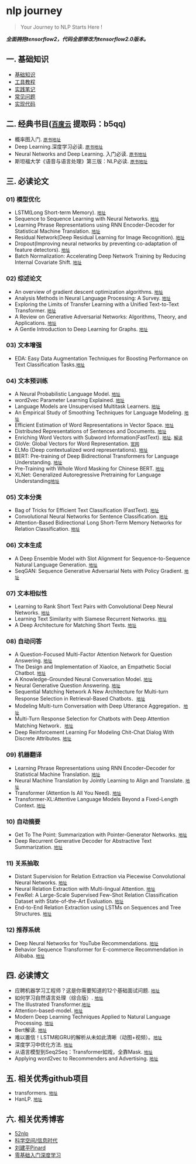# nlp journey

> Your Journey to NLP Starts Here ! 

***全面拥抱tensorflow2，代码全部修改为tensorflow2.0版本。***

## 一. 基础知识

* [基础知识](docs/basic.md)
* [工具教程](tutorials/)
* [实践笔记](docs/notes.md)
* [常见问题](docs/fq.md)
* [实现代码](nlp/)

## 二. 经典书目([`百度云`](https://pan.baidu.com/s/1sE_20nHCfej6f9yRaisz7Q) 提取码：b5qq)

* 概率图入门. [`原书地址`](https://stat.ethz.ch/~maathuis/papers/Handbook.pdf)
* Deep Learning.深度学习必读. [`原书地址`](https://www.deeplearningbook.org/)
* Neural Networks and Deep Learning. 入门必读. [`原书地址`](http://neuralnetworksanddeeplearning.com/)
* 斯坦福大学《语音与语言处理》第三版：NLP必读. [`原书地址`](http://web.stanford.edu/~jurafsky/slp3/ed3book.pdf)

## 三. 必读论文

### 01) 模型优化

* LSTM(Long Short-term Memory). [`地址`](http://www.bioinf.jku.at/publications/older/2604.pdf)
* Sequence to Sequence Learning with Neural Networks. [`地址`](https://arxiv.org/pdf/1409.3215.pdf)
* Learning Phrase Representations using RNN Encoder-Decoder for Statistical Machine Translation. [`地址`](https://arxiv.org/pdf/1406.1078.pdf)
* Residual Network(Deep Residual Learning for Image Recognition). [`地址`](https://arxiv.org/pdf/1512.03385.pdf)
* Dropout(Improving neural networks by preventing co-adaptation of feature detectors). [`地址`](https://arxiv.org/pdf/1207.0580.pdf)
* Batch Normalization: Accelerating Deep Network Training by Reducing Internal Covariate Shift. [`地址`](https://arxiv.org/pdf/1502.03167.pdf)

### 02) 综述论文

* An overview of gradient descent optimization algorithms. [`地址`](https://arxiv.org/pdf/1609.04747.pdf)
* Analysis Methods in Neural Language Processing: A Survey. [`地址`](https://arxiv.org/pdf/1812.08951.pdf)
* Exploring the Limits of Transfer Learning with a Unified Text-to-Text Transformer. [`地址`](https://arxiv.org/pdf/1910.10683.pdf)
* A Review on Generative Adversarial Networks: Algorithms, Theory, and Applications. [`地址`](https://arxiv.org/pdf/2001.06937.pdf)
* A Gentle Introduction to Deep Learning for Graphs. [`地址`](https://arxiv.org/pdf/1912.12693.pdf)

### 03) 文本增强

* EDA: Easy Data Augmentation Techniques for Boosting Performance on Text Classification Tasks.[`地址`](https://arxiv.org/pdf/1901.11196.pdf)

### 04) 文本预训练

* A Neural Probabilistic Language Model. [`地址`](https://www.researchgate.net/publication/221618573_A_Neural_Probabilistic_Language_Model)
* word2vec Parameter Learning Explained. [`地址`](https://arxiv.org/pdf/1411.2738.pdf)
* Language Models are Unsupervised Multitask Learners. [`地址`](https://d4mucfpksywv.cloudfront.net/better-language-models/language-models.pdf)
* An Empirical Study of Smoothing Techniques for Language Modeling. [`地址`](https://dash.harvard.edu/bitstream/handle/1/25104739/tr-10-98.pdf?sequence=1)
* Efficient Estimation of Word Representations in Vector Space. [`地址`](https://arxiv.org/pdf/1301.3781.pdf)
* Distributed Representations of Sentences and Documents. [`地址`](https://arxiv.org/pdf/1405.4053.pdf)
* Enriching Word Vectors with Subword Information(FastText). [`地址`](https://arxiv.org/pdf/1607.04606.pdf). [`解读`](https://www.sohu.com/a/114464910_465975)
* GloVe: Global Vectors for Word Representation. [`官网`](https://nlp.stanford.edu/projects/glove/)
* ELMo (Deep contextualized word representations). [`地址`](https://arxiv.org/pdf/1802.05365.pdf)
* BERT: Pre-training of Deep Bidirectional Transformers for Language Understanding. [`地址`](https://arxiv.org/pdf/1810.04805.pdf)
* Pre-Training with Whole Word Masking for Chinese BERT. [`地址`](https://arxiv.org/pdf/1906.08101.pdf)
* XLNet: Generalized Autoregressive Pretraining for Language Understanding[`地址`](https://arxiv.org/pdf/1906.08237.pdf)

### 05) 文本分类

* Bag of Tricks for Efficient Text Classification (FastText). [`地址`](https://arxiv.org/pdf/1607.01759.pdf)
* Convolutional Neural Networks for Sentence Classification. [`地址`](https://arxiv.org/pdf/1408.5882.pdf)
* Attention-Based Bidirectional Long Short-Term Memory Networks for Relation Classification. [`地址`](http://www.aclweb.org/anthology/P16-2034)

### 06) 文本生成

* A Deep Ensemble Model with Slot Alignment for Sequence-to-Sequence Natural Language Generation. [`地址`](https://arxiv.org/pdf/1805.06553.pdf)
* SeqGAN: Sequence Generative Adversarial Nets with Policy Gradient. [`地址`](https://arxiv.org/pdf/1609.05473.pdf)

### 07) 文本相似性

* Learning to Rank Short Text Pairs with Convolutional Deep Neural Networks. [`地址`](http://citeseerx.ist.psu.edu/viewdoc/download?doi=10.1.1.723.6492&rep=rep1&type=pdf)
* Learning Text Similarity with Siamese Recurrent Networks. [`地址`](https://www.aclweb.org/anthology/W16-1617)
* A Deep Architecture for Matching Short Texts. [`地址`](http://papers.nips.cc/paper/5019-a-deep-architecture-for-matching-short-texts.pdf)

### 08) 自动问答

* A Question-Focused Multi-Factor Attention Network for Question Answering. [`地址`](https://arxiv.org/pdf/1801.08290.pdf)
* The Design and Implementation of XiaoIce, an Empathetic Social Chatbot. [`地址`](https://arxiv.org/pdf/1812.08989.pdf)
* A Knowledge-Grounded Neural Conversation Model. [`地址`](https://arxiv.org/pdf/1702.01932.pdf)
* Neural Generative Question Answering. [`地址`](https://arxiv.org/pdf/1512.01337v1.pdf)
* Sequential Matching Network A New Architecture for Multi-turn Response Selection in Retrieval-Based Chatbots．[`地址`](https://arxiv.org/abs/1612.01627)
* Modeling Multi-turn Conversation with Deep Utterance Aggregation．[`地址`](https://arxiv.org/pdf/1806.09102.pdf)
* Multi-Turn Response Selection for Chatbots with Deep Attention Matching Network．[`地址`](https://www.aclweb.org/anthology/P18-1103)
* Deep Reinforcement Learning For Modeling Chit-Chat Dialog With Discrete Attributes. [`地址`](https://arxiv.org/pdf/1907.02848.pdf)

### 09) 机器翻译

* Learning Phrase Representations using RNN Encoder–Decoder for Statistical Machine Translation. [`地址`](https://arxiv.org/pdf/1406.1078v3.pdf)
* Neural Machine Translation by Jointly Learning to Align and Translate. [`地址`](https://arxiv.org/pdf/1409.0473.pdf)
* Transformer (Attention Is All You Need). [`地址`](https://arxiv.org/pdf/1706.03762.pdf)
* Transformer-XL:Attentive Language Models Beyond a Fixed-Length Context. [`地址`](https://arxiv.org/pdf/1901.02860.pdf)

### 10) 自动摘要

* Get To The Point: Summarization with Pointer-Generator Networks. [`地址`](https://arxiv.org/pdf/1704.04368.pdf)
* Deep Recurrent Generative Decoder for Abstractive Text Summarization. [`地址`](https://aclweb.org/anthology/D17-1222)

### 11) 关系抽取

* Distant Supervision for Relation Extraction via Piecewise Convolutional Neural Networks. [`地址`](https://www.aclweb.org/anthology/D15-1203)
* Neural Relation Extraction with Multi-lingual Attention. [`地址`](https://www.aclweb.org/anthology/P17-1004)
* FewRel: A Large-Scale Supervised Few-Shot Relation Classification Dataset with State-of-the-Art Evaluation. [`地址`](https://aclweb.org/anthology/D18-1514)
* End-to-End Relation Extraction using LSTMs on Sequences and Tree Structures. [`地址`](https://www.aclweb.org/anthology/P16-1105)

### 12) 推荐系统

* Deep Neural Networks for YouTube Recommendations. [`地址`](https://static.googleusercontent.com/media/research.google.com/zh-CN//pubs/archive/45530.pdf)
* Behavior Sequence Transformer for E-commerce Recommendation in Alibaba. [`地址`](https://arxiv.org/pdf/1905.06874.pdf)

## 四. 必读博文

* 应聘机器学习工程师？这是你需要知道的12个基础面试问题. [`地址`](https://www.jiqizhixin.com/articles/2020-01-06-9)
* 如何学习自然语言处理（综合版）. [`地址`](https://mp.weixin.qq.com/s/lJYp4hUZVsp-Uj-5NqoaYQ)
* The Illustrated Transformer.[`地址`](https://jalammar.github.io/illustrated-transformer/)
* Attention-based-model. [`地址`](http://www.wildml.com/2016/01/attention-and-memory-in-deep-learning-and-nlp/)
* Modern Deep Learning Techniques Applied to Natural Language Processing. [`地址`](https://nlpoverview.com/)
* Bert解读. [`地址`](https://zhuanlan.zhihu.com/p/49271699)
* 难以置信！LSTM和GRU的解析从未如此清晰（动图+视频）。[`地址`](https://blog.csdn.net/dqcfkyqdxym3f8rb0/article/details/82922386)
* 深度学习中优化方法. [`地址`](https://blog.csdn.net/u012328159/article/details/80311892)
* 从语言模型到Seq2Seq：Transformer如戏，全靠Mask. [`地址`](https://spaces.ac.cn/archives/6933)
* Applying word2vec to Recommenders and Advertising. [`地址`](http://mccormickml.com/2018/06/15/applying-word2vec-to-recommenders-and-advertising/)

## 五. 相关优秀github项目

* transformers. [`地址`](https://github.com/huggingface/transformers)
* HanLP. [`地址`](https://github.com/hankcs/HanLP)

## 六. 相关优秀博客

* [52nlp](http://www.52nlp.cn/)
* [科学空间/信息时代](https://kexue.fm/category/Big-Data)
* [刘建平Pinard](https://www.cnblogs.com/pinard/)
* [零基础入门深度学习](https://www.zybuluo.com/hanbingtao/note/433855)
